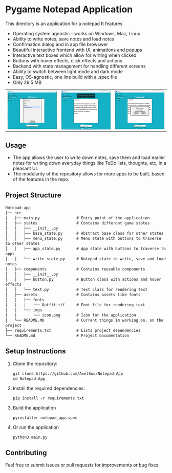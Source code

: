 # Pygame Notepad Application

This directory is an application for a notepad
It features
- Operating system agnostic - works on Windows, Mac, Linux
- Ability to write notes, save notes and load notes
- Confirmation dialog and in app file browswer
- Beautiful interactive frontend with UI, animations and popups
- Interactive text boxes which allow for writing when clicked
- Buttons with hover effects, click effects and actions
- Backend with state management for handling different screens
- Ability to switch between light mode and dark mode
- Easy, OS-agnostic, one line build with a .spec file
- Only 29.5 MB

<table>
  <tr>
    <td><img src="Pic3.png" alt="drawing" width="400"/></td>
    <td><img src="Pic4.png" alt="drawing" width="400"/></td>
    <td><img src="Pic5.png" alt="drawing" width="400"/></td>
  </tr>
</table>

## Usage

- The app allows the user to write down notes, save them and load earlier notes
for writing down everyday things like ToDo lists, thoughts, etc, in a pleasant
UI.
- The modularity of the repository allows for more apps to be built, based of the
features in the repo.

## Project Structure

```
Notepad-app
├── src
│   ├── main.py                # Entry point of the application
│   ├── states                 # Contains different game states
│   │   ├── __init__.py
│   │   ├── base_state.py      # Abstract base class for other states
│   │   ├── menu_state.py      # Menu state with buttons to traverse to other states
│   │   ├── app_state.py       # App state with buttons to traverse to apps
│   │   └── write_state.py     # Notepad state to write, save and load notes
│   ├── components             # Contains reusable components
│   │   ├── __init__.py
│   │   ├── button.py          # Button class with actions and hover effects
│   │   └── text.py            # Text class for rendering text
│   ├── assets                 # Contains assets like fonts
│   │   ├── fonts
│   │   │   └── Outfit.ttf     # Font file for rendering text
│   │   └── imgs
│   │       └── icon.png       # Icon for the application
│   └── README.MD              # Current things Im working on, on the project
├── requirements.txt           # Lists project dependencies
└── README.md                  # Project documentation
```

## Setup Instructions

1. Clone the repository:
   ```
   git clone https://github.com/AxelSuu/Notepad-App
   cd Notepad-App
   ```

2. Install the required dependencies:
   ```
   pip install -r requirements.txt
   ```

3. Build the application
   ```
   pyinstaller notepad_app.spec
   ```
4. Or run the application
   ```
   python3 main.py
   ```

## Contributing

Feel free to submit issues or pull requests for improvements or bug fixes.
